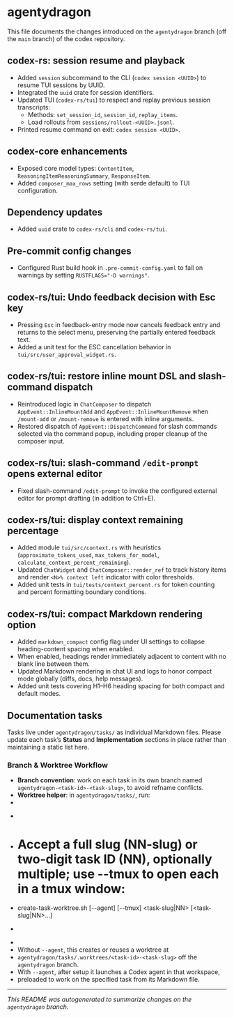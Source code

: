 # agentydragon

This file documents the changes introduced on the `agentydragon` branch
(off the `main` branch) of the codex repository.

## codex-rs: session resume and playback
- Added `session` subcommand to the CLI (`codex session <UUID>`) to resume TUI sessions by UUID.
- Integrated the `uuid` crate for session identifiers.
- Updated TUI (`codex-rs/tui`) to respect and replay previous session transcripts:
  - Methods: `set_session_id`, `session_id`, `replay_items`.
  - Load rollouts from `sessions/rollout-<UUID>.jsonl`.
- Printed resume command on exit: `codex session <UUID>`.

## codex-core enhancements
- Exposed core model types: `ContentItem`, `ReasoningItemReasoningSummary`, `ResponseItem`.
- Added `composer_max_rows` setting (with serde default) to TUI configuration.

## Dependency updates
- Added `uuid` crate to `codex-rs/cli` and `codex-rs/tui`.

## Pre-commit config changes
- Configured Rust build hook in `.pre-commit-config.yaml` to fail on warnings by setting `RUSTFLAGS="-D warnings"`.

## codex-rs/tui: Undo feedback decision with Esc key
- Pressing `Esc` in feedback-entry mode now cancels feedback entry and returns to the select menu, preserving the partially entered feedback text.
- Added a unit test for the ESC cancellation behavior in `tui/src/user_approval_widget.rs`.

## codex-rs/tui: restore inline mount DSL and slash-command dispatch
- Reintroduced logic in `ChatComposer` to dispatch `AppEvent::InlineMountAdd` and `AppEvent::InlineMountRemove` when `/mount-add` or `/mount-remove` is entered with inline arguments.
- Restored dispatch of `AppEvent::DispatchCommand` for slash commands selected via the command popup, including proper cleanup of the composer input.

## codex-rs/tui: slash-command `/edit-prompt` opens external editor
- Fixed slash-command `/edit-prompt` to invoke the configured external editor for prompt drafting (in addition to Ctrl+E).

## codex-rs/tui: display context remaining percentage
  - Added module `tui/src/context.rs` with heuristics (`approximate_tokens_used`, `max_tokens_for_model`, `calculate_context_percent_remaining`).
  - Updated `ChatWidget` and `ChatComposer::render_ref` to track history items and render `<N>% context left` indicator with color thresholds.
  - Added unit tests in `tui/tests/context_percent.rs` for token counting and percent formatting boundary conditions.

## codex-rs/tui: compact Markdown rendering option
  - Added `markdown_compact` config flag under UI settings to collapse heading-content spacing when enabled.
  - When enabled, headings render immediately adjacent to content with no blank line between them.
  - Updated Markdown rendering in chat UI and logs to honor compact mode globally (diffs, docs, help messages).
  - Added unit tests covering H1–H6 heading spacing for both compact and default modes.

## Documentation tasks

Tasks live under `agentydragon/tasks/` as individual Markdown files. Please update each task’s **Status** and **Implementation** sections in place rather than maintaining a static list here.

### Branch & Worktree Workflow

- **Branch convention**: work on each task in its own branch named `agentydragon-<task-id>-<task-slug>`, to avoid refname conflicts.
- **Worktree helper**: in `agentydragon/tasks/`, run:
-
-   ```sh
-   # Accept a full slug (NN-slug) or two-digit task ID (NN), optionally multiple; use --tmux to open each in a tmux window:
-   create-task-worktree.sh [--agent] [--tmux] <task-slug|NN> [<task-slug|NN>...]
-   ```
-
-  Without `--agent`, this creates or reuses a worktree at
-  `agentydragon/tasks/.worktrees/<task-id>-<task-slug>` off the `agentydragon` branch.
-  With `--agent`, after setup it launches a Codex agent in that workspace,
  -  preloaded to work on the specified task from its Markdown file.

---

*This README was autogenerated to summarize changes on the `agentydragon` branch.*

